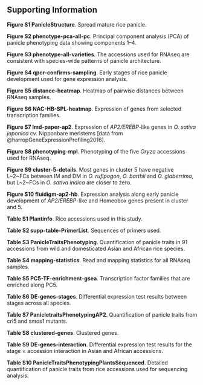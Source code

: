 ## Supporting Information

**Figure S1 PanicleStructure**.
Spread mature rice panicle.

**Figure S2 phenotype-pca-all-pc**.
Principal component analysis (PCA) of panicle phenotyping data showing components 1–4.

**Figure S3 phenotype-all-varieties**.
The accessions used for RNAseq are consistent with species-wide patterns of panicle architecture.

**Figure S4 qpcr-confirms-sampling**.
Early stages of rice panicle development used for gene expression analysis.

**Figure S5 distance-heatmap**.
Heatmap of pairwise distances between RNAseq samples.

**Figure S6 NAC-HB-SPL-heatmap**.
Expression of genes from selected transcription families.

**Figure S7 lmd-paper-ap2**.
Expression of *AP2/EREBP*-like genes in *O. sativa japonica* cv. Nipponbare meristems [data from @harropGeneExpressionProfiling2016].

**Figure S8 phenotyping-mpl**.
Phenotyping of the five *Oryza* accessions used for RNAseq.

**Figure S9 cluster-5-details**.
Most genes in cluster 5 have negative L~2~FCs between IM and DM in *O. rufipogon*, *O. barthii* and *O. glaberrima*, but L~2~FCs in *O. sativa indica* are closer to zero.

**Figure S10 fluidigm-ap2-hb**.
Expression analysis along early panicle development of *AP2/EREBP*-like and Homeobox genes present in cluster and 5.

**Table S1 Plantinfo**.
Rice accessions used in this study.

**Table S2 supp-table-PrimerList**.
Sequences of primers used.

**Table S3 PanicleTraitsPhenotyping**.
Quantification of panicle traits in 91 accessions from wild and domesticated Asian and African rice species.

**Table S4 mapping-statistics**.
Read and mapping statistics for all RNAseq samples.

**Table S5 PC5-TF-enrichment-gsea**.
Transcription factor families that are enriched along PC5.

**Table S6 DE-genes-stages**.
Differential expression test results between stages across all species.

**Table S7 PanicletraitsPhenotypingAP2**.
Quantification of panicle traits from crl5 and smos1 mutants.

**Table S8 clustered-genes**.
Clustered genes.

**Table S9 DE-genes-interaction**.
Differential expression test results for the stage × accession interaction in Asian and African accessions.

**Table S10 PanicleTraitsPhenotypingPlantsSequenced**.
Detailed quantification of panicle traits from rice accessions used for sequencing analysis.
